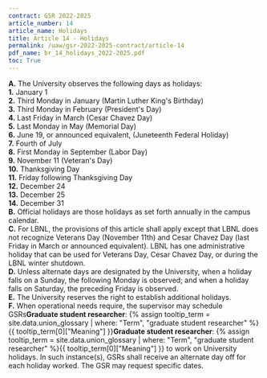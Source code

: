 ```yaml
---
contract: GSR 2022-2025
article_number: 14
article_name: Holidays 
title: Article 14 - Holidays 
permalink: /uaw/gsr-2022-2025-contract/article-14
pdf_name: br_14_holidays_2022-2025.pdf
toc: True
---
```



<div class="lvl1"><b>A.</b> The University observes the following days as holidays:</div>

<div class="lvl2"><b>1.</b> January 1</div>
<div class="lvl2"><b>2.</b> Third Monday in January (Martin Luther King's Birthday)</div>
<div class="lvl2"><b>3.</b> Third Monday in February (President's Day)</div>
<div class="lvl2"><b>4.</b> Last Friday in March (Cesar Chavez Day)</div>
<div class="lvl2"><b>5.</b> Last Monday in May (Memorial Day)</div>
<div class="lvl2"><b>6.</b> June 19, or announced equivalent, (Juneteenth Federal Holiday)</div>
<div class="lvl2"><b>7.</b> Fourth of July</div>
<div class="lvl2"><b>8.</b> First Monday in September (Labor Day)</div>
<div class="lvl2"><b>9.</b> November 11 (Veteran's Day)</div>
<div class="lvl2"><b>10.</b> Thanksgiving Day</div>
<div class="lvl2"><b>11.</b> Friday following Thanksgiving Day</div>
<div class="lvl2"><b>12.</b> December 24</div>
<div class="lvl2"><b>13.</b> December 25</div>
<div class="lvl2"><b>14.</b> December 31</div>
<div class="lvl1"><b>B.</b> Official holidays are those holidays as set forth annually in the campus calendar.</div>
<div class="lvl1"><b>C.</b> For LBNL, the provisions of this article shall apply except that LBNL does not recognize Veterans Day (November 11th) and Cesar Chavez Day (last Friday in March or announced equivalent). LBNL has one administrative holiday that can be used for Veterans Day, Cesar Chavez Day, or during the LBNL winter shutdown.</div>
<div class="lvl1"><b>D.</b> Unless alternate days are designated by the University, when a holiday falls on a Sunday, the following Monday is observed; and when a holiday falls on Saturday, the preceding Friday is observed.</div>
<div class="lvl1"><b>E.</b> The University reserves the right to establish additional holidays.</div>
<div class="lvl1"><b>F.</b> When operational needs require, the supervisor may schedule <span class="tooltip"><span class="tooltip">GSRs<span class="tooltip-text"><b>Graduate student researcher</b>: {% assign tooltip_term = site.data.union_glossary | where: "Term", "graduate student researcher" %}{{ tooltip_term[0]["Meaning"] }}</span></span><span class="tooltip-text"><b>Graduate student researcher</b>: {% assign tooltip_term = site.data.union_glossary | where: "Term", "graduate student researcher" %}{{ tooltip_term[0]["Meaning"] }}</span></span> to work on University holidays. In such instance(s), GSRs shall receive an alternate day off for each holiday worked. The GSR may request specific dates.</div>
